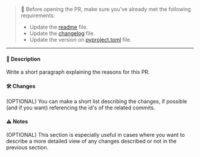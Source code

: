 > 📢 Before opening the PR, make sure you've already met the following requirements:
> - Update the [readme](../README.md) file.
> - Update the [changelog](../CHANGELOG.md) file.
> - Update the version on [pyproject.toml](../pyproject.toml) file.
---

#### 📝 Description

Write a short paragraph explaining the reasons for this PR.

#### 🛠️ Changes

(OPTIONAL) You can make a short list describing the changes, if possible (and if you want) referencing the id's of the related commits.

#### ⚠️ Notes

(OPTIONAL) This section is especially useful in cases where you want to describe a more detailed view of any changes described or not in the previous section.
